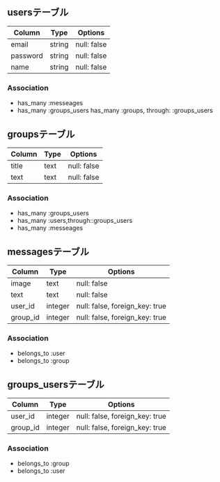## usersテーブル
|Column|Type|Options|
|------|----|-------|
|email|string|null: false|
|password|string|null: false|
|name|string|null: false|
### Association
- has_many :messeages
- has_many :groups_users
  has_many :groups, through: :groups_users

## groupsテーブル
|Column|Type|Options|
|------|----|-------|
|title|text|null: false|
|text|text|null: false|
### Association
- has_many :groups_users
-  has_many :users,through::groups_users
- has_many :messeages


## messagesテーブル
|Column|Type|Options|
|------|----|-------|
|image|text|null: false|
|text|text|null: false|
|user_id|integer|null: false, foreign_key: true|
|group_id|integer|null: false, foreign_key: true|
### Association
- belongs_to :user
- belongs_to :group


## groups_usersテーブル

|Column|Type|Options|
|------|----|-------|
|user_id|integer|null: false, foreign_key: true|
|group_id|integer|null: false, foreign_key: true|


### Association
- belongs_to :group
- belongs_to :user